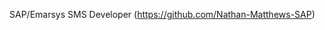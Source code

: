 SAP/Emarsys SMS Developer (https://github.com/Nathan-Matthews-SAP)

<!---
Nathan-Matthews/Nathan-Matthews is a ✨ special ✨ repository because its `README.md` (this file) appears on your GitHub profile.
You can click the Preview link to take a look at your changes.
--->

